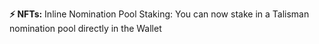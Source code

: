 <!-- version: v1.31.0 -->

**<span class="icon">⚡️</span> NFTs:** Inline Nomination Pool Staking: You can now stake in a Talisman nomination pool directly in the Wallet
